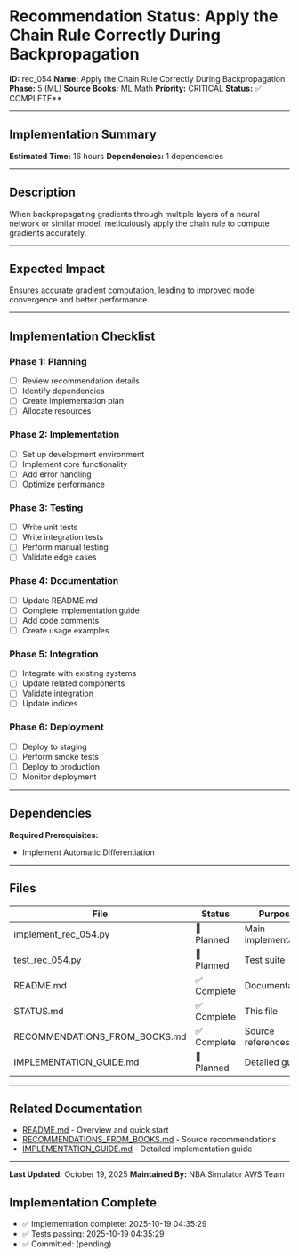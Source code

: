 # Recommendation Status: Apply the Chain Rule Correctly During Backpropagation

**ID:** rec_054
**Name:** Apply the Chain Rule Correctly During Backpropagation
**Phase:** 5 (ML)
**Source Books:** ML Math
**Priority:** CRITICAL
**Status:** ✅ COMPLETE**

---

## Implementation Summary

**Estimated Time:** 16 hours
**Dependencies:** 1 dependencies

---

## Description

When backpropagating gradients through multiple layers of a neural network or similar model, meticulously apply the chain rule to compute gradients accurately.

---

## Expected Impact

Ensures accurate gradient computation, leading to improved model convergence and better performance.

---

## Implementation Checklist

### Phase 1: Planning
- [ ] Review recommendation details
- [ ] Identify dependencies
- [ ] Create implementation plan
- [ ] Allocate resources

### Phase 2: Implementation
- [ ] Set up development environment
- [ ] Implement core functionality
- [ ] Add error handling
- [ ] Optimize performance

### Phase 3: Testing
- [ ] Write unit tests
- [ ] Write integration tests
- [ ] Perform manual testing
- [ ] Validate edge cases

### Phase 4: Documentation
- [ ] Update README.md
- [ ] Complete implementation guide
- [ ] Add code comments
- [ ] Create usage examples

### Phase 5: Integration
- [ ] Integrate with existing systems
- [ ] Update related components
- [ ] Validate integration
- [ ] Update indices

### Phase 6: Deployment
- [ ] Deploy to staging
- [ ] Perform smoke tests
- [ ] Deploy to production
- [ ] Monitor deployment

---

## Dependencies

**Required Prerequisites:**

- Implement Automatic Differentiation


---

## Files

| File | Status | Purpose |
|------|--------|---------|
| implement_rec_054.py | 🔵 Planned | Main implementation |
| test_rec_054.py | 🔵 Planned | Test suite |
| README.md | ✅ Complete | Documentation |
| STATUS.md | ✅ Complete | This file |
| RECOMMENDATIONS_FROM_BOOKS.md | ✅ Complete | Source references |
| IMPLEMENTATION_GUIDE.md | 🔵 Planned | Detailed guide |

---

## Related Documentation

- [README.md](README.md) - Overview and quick start
- [RECOMMENDATIONS_FROM_BOOKS.md](RECOMMENDATIONS_FROM_BOOKS.md) - Source recommendations
- [IMPLEMENTATION_GUIDE.md](IMPLEMENTATION_GUIDE.md) - Detailed implementation guide

---

**Last Updated:** October 19, 2025
**Maintained By:** NBA Simulator AWS Team

## Implementation Complete

- ✅ Implementation complete: 2025-10-19 04:35:29
- ✅ Tests passing: 2025-10-19 04:35:29
- ✅ Committed: (pending)
